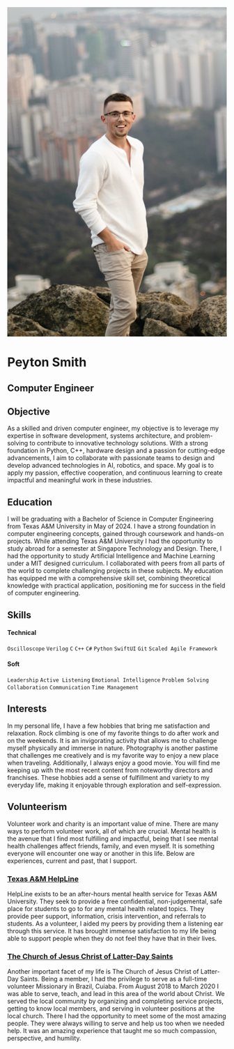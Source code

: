 <body>
  <div class="banner">
    <img src="assets\profile_photo.jpg" alt="Peyton Smith">
    <div class="text">
      <h1>Peyton Smith</h1>
      <h2>Computer Engineer</h2>
    </div>
  </div>
</body>

## Objective

As a skilled and driven computer engineer, my objective is to leverage my expertise in software development, systems architecture, and problem-solving to contribute to innovative technology solutions. With a strong foundation in Python, C++, hardware design and a passion for cutting-edge advancements, I aim to collaborate with passionate teams to design and develop advanced technologies in AI, robotics, and space. My goal is to apply my passion, effective cooperation, and continuous learning to create impactful and meaningful work in these industries.

## Education

I will be graduating with a Bachelor of Science in Computer Engineering from Texas A&M University in May of 2024. I have a strong foundation in computer engineering concepts, gained through coursework and hands-on projects. While attending Texas A&M University I had the opportunity to study abroad for a semester at Singapore Technology and Design. There, I had the opportunity to study Artificial Intelligence and Machine Learning under a MIT designed curriculum. I collaborated with peers from all parts of the world to complete challenging projects in these subjects. My education has equipped me with a comprehensive skill set, combining theoretical knowledge with practical application, positioning me for success in the field of computer engineering.

## Skills

#### Technical 

```Oscilloscope``` ```Verilog``` ```C``` ```C++``` ```C#``` ```Python``` ```SwiftUI``` ```Git``` ```Scaled Agile Framework```

#### Soft

```Leadership``` ```Active Listening``` ```Emotional Intelligence``` ```Problem Solving``` ```Collaboration``` ```Communication``` ```Time Management``` 


## Interests

In my personal life, I have a few hobbies that bring me satisfaction and relaxation. Rock climbing is one of my favorite things to do after work and on the weekends. It is an invigorating activity that allows me to challenge myself physically and immerse in nature. Photography is another pastime that challenges me creatively and is my favorite way to enjoy a new place when traveling. Additionally, I always enjoy a good movie. You will find me keeping up with the most recent content from noteworthy directors and franchises. These hobbies add a sense of fulfillment and variety to my everyday life, making it enjoyable through exploration and self-expression.

## Volunteerism

Volunteer work and charity is an important value of mine. There are many ways to perform volunteer work, all of which are crucial. Mental health is the avenue that I find most fulfilling and impactful, being that I see mental health challenges affect friends, family, and even myself. It is something everyone will encounter one way or another in this life. Below are experiences, current and past, that I support.

### [Texas A&M HelpLine](https://caps.tamu.edu/helpline/#:~:text=The%20HelpLine%20phone%20number%20979,undergraduate%2C%20graduate%20and%20former%20students.) 

HelpLine exists to be an after-hours mental health service for Texas A&M University. They seek to provide a free confidential, non-judgemental, safe place for students to go to for any mental health related topics. They provide peer support, information, crisis intervention, and referrals to students. As a volunteer, I aided my peers by providing them a listening ear through this service. It has brought immense satisfaction to my life being able to support people when they do not feel they have that in their lives.

### [The Church of Jesus Christ of Latter-Day Saints](https://new.churchofjesuschrist.org/?s_tnt=151615%3A0%3A0&adobe_mc_sdid=SDID%3D341BD07BABA1D5F4-13C5BB02FB494918%7CMCORGID%3D66C5485451E56AAE0A490D45%40AdobeOrg%7CTS%3D1691356447&adobe_mc_ref=https%3A%2F%2Fnew.churchofjesuschrist.org%2F&lang=eng)

Another important facet of my life is The Church of Jesus Christ of Latter-Day Saints. Being a member, I had the privilege to serve as a full-time volunteer Missionary in Brazil, Cuiaba. From August 2018 to March 2020 I was able to serve, teach, and lead in this area of the world about Christ. We served the local community by organizing and completing service projects, getting to know local members, and serving in volunteer positions at the local church. There I had the opportunity to meet some of the most amazing people. They were always willing to serve and help us too when we needed help. It was an amazing experience that taught me so much compassion, perspective, and humility.